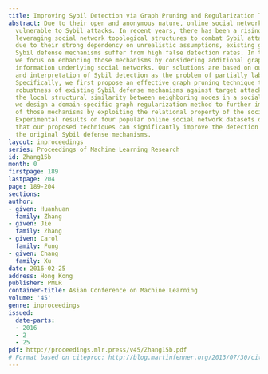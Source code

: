 ```yaml
---
title: Improving Sybil Detection via Graph Pruning and Regularization Techniques
abstract: Due to their open and anonymous nature, online social networks are particularly
  vulnerable to Sybil attacks. In recent years, there has been a rising interest in
  leveraging social network topological structures to combat Sybil attacks. Unfortunately,
  due to their strong dependency on unrealistic assumptions, existing graph-based
  Sybil defense mechanisms suffer from high false detection rates. In this paper,
  we focus on enhancing those mechanisms by considering additional graph structural
  information underlying social networks. Our solutions are based on our novel understanding
  and interpretation of Sybil detection as the problem of partially labeled classification.
  Specifically, we first propose an effective graph pruning technique to enhance the
  robustness of existing Sybil defense mechanisms against target attacks, by utilizing
  the local structural similarity between neighboring nodes in a social network. Second,
  we design a domain-specific graph regularization method to further improve the performance
  of those mechanisms by exploiting the relational property of the social network.
  Experimental results on four popular online social network datasets demonstrate
  that our proposed techniques can significantly improve the detection accuracy over
  the original Sybil defense mechanisms.
layout: inproceedings
series: Proceedings of Machine Learning Research
id: Zhang15b
month: 0
firstpage: 189
lastpage: 204
page: 189-204
sections: 
author:
- given: Huanhuan
  family: Zhang
- given: Jie
  family: Zhang
- given: Carol
  family: Fung
- given: Chang
  family: Xu
date: 2016-02-25
address: Hong Kong
publisher: PMLR
container-title: Asian Conference on Machine Learning
volume: '45'
genre: inproceedings
issued:
  date-parts:
  - 2016
  - 2
  - 25
pdf: http://proceedings.mlr.press/v45/Zhang15b.pdf
# Format based on citeproc: http://blog.martinfenner.org/2013/07/30/citeproc-yaml-for-bibliographies/
---
```

